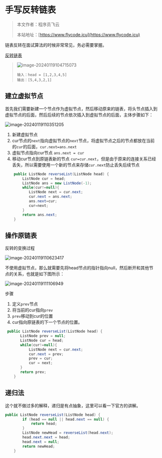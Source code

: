 # 手写反转链表
> 本文作者：程序员飞云
>
> 本站地址：[https://www.flycode.icu](https://www.flycode.icu)

链表反转在面试算法的时候非常常见，务必需要掌握。

[反转链表](https://leetcode.cn/problems/reverse-linked-list/description/)
>![image-20240119104715073](https://flycodeu-1314556962.cos.ap-nanjing.myqcloud.com//codeCenterImg/202401191055163.png)
>
>```
>输入：head = [1,2,3,4,5]
>输出：[5,4,3,2,1]
>```

## 建立虚拟节点

首先我们需要新建一个节点作为虚拟节点，然后移动原来的链表，将头节点插入到虚拟节点的后面，然后后续的节点依次插入到虚拟节点的后面，主体步骤如下：

![image-20240119110351205](https://flycodeu-1314556962.cos.ap-nanjing.myqcloud.com//codeCenterImg/202401191103274.png)

1. 新建虚拟节点
2. cur节点的`next`指向虚拟节点的`next`节点，将虚拟节点之后的节点都放在当前的`cur`的后面，`cur.next=ans.next`
3. 虚拟节点指向cur节点 `ans.next = cur`
4. 移动cur节点到原链表新的节点 `cur=cur.next`，但是由于原来的连接关系已经丢失，所以需要使用一个新的节点来存储`cur.next`防止丢失后续节点

```java
    public ListNode reverseList(ListNode head) {
        ListNode cur = head;
        ListNode ans = new ListNode(-1);
        while(cur!=null){
           ListNode next = cur.next;
           cur.next = ans.next;
           ans.next=cur;
           cur=next;
        }
        return ans.next;
    }
```



## 操作原链表

反转的变换过程

![image-20240119110623417](https://flycodeu-1314556962.cos.ap-nanjing.myqcloud.com//codeCenterImg/202401191106474.png)

不使用虚拟节点，那么就需要先将head节点的指针指向null，然后断开和其他节点的关系，也就是如下图所示：

![image-20240119111106949](https://flycodeu-1314556962.cos.ap-nanjing.myqcloud.com//codeCenterImg/202401191111003.png)

步骤

1. 定义`prev`节点
2. 将当前的cur指向`prev`
3. `prev`移动到cur的位置
4. cur指向原链表的下一个节点的位置。

```java
 public ListNode reverseList(ListNode head) {
       ListNode prev = null;
       ListNode cur = head;
       while(cur!=null){
           ListNode next = cur.next;
           cur.next = prev;
           prev = cur;
           cur = next;
       }
       return prev;
    }
```



## 递归法

这个就不做过多的解释，递归是有点抽象，这里可以看一下官方的讲解。

```java
public ListNode reverseList(ListNode head) {
        if (head == null || head.next == null) {
            return head;
        }
        ListNode newHead = reverseList(head.next);
        head.next.next = head;
        head.next = null;
        return newHead;
    }
```

